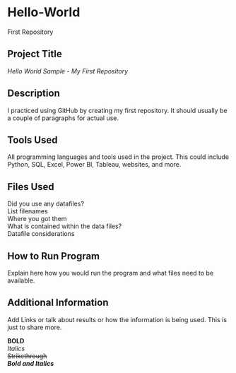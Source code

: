 # Hello-World
First Repository    

## Project Title  
*Hello World Sample - My First Repository*  

## Description  
I practiced using GitHub by creating my first repository. It should usually be a couple of paragraphs for actual use.  

## Tools Used  
All programming languages and tools used in the project. This could include Python, SQL, Excel, Power BI, Tableau, websites, and more.  

## Files Used  
Did you use any datafiles?  
List filenames  
Where you got them  
What is contained within the data files?  
Datafile considerations  

## How to Run Program  
Explain here how you would run the program and what files need to be available.  

## Additional Information  
Add Links or talk about results or how the information is being used. This is just to share more. 

**BOLD**  
*Italics*  
~~Strikethrough~~  
***Bold and Italics***  
